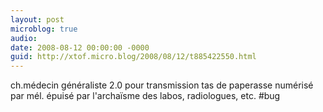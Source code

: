 ```yaml
---
layout: post
microblog: true
audio: 
date: 2008-08-12 00:00:00 -0000
guid: http://xtof.micro.blog/2008/08/12/t885422550.html
---
```

ch.médecin généraliste 2.0 pour transmission tas de paperasse numérisé par mél. épuisé par l'archaïsme des labos, radiologues, etc. #bug

